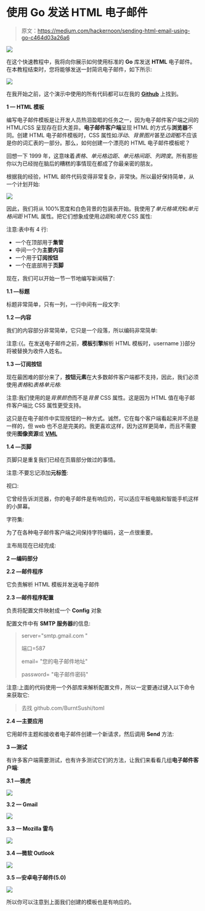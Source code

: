 # 使用 Go 发送 HTML 电子邮件

> 原文：<https://medium.com/hackernoon/sending-html-email-using-go-c464d03a26a6>

![](img/54d333413aa6f4f4320b364abda1ffda.png)

在这个快速教程中，我将向你展示如何使用标准的 **Go** 库发送 **HTML** 电子邮件。在本教程结束时，您将能够发送一封简讯电子邮件，如下所示:

![](img/36d0e4878fdebea6aed072fffdc90a09.png)

在我开始之前，这个演示中使用的所有代码都可以在我的 [**Github**](https://github.com/mlabouardy/go-html-email) 上找到。

**1 — HTML 模板**

编写电子邮件模板是让开发人员热泪盈眶的任务之一，因为电子邮件客户端之间的 HTML/CSS 呈现存在巨大差异。**电子邮件客户端**呈现 HTML 的方式与**浏览器**不同。创建 HTML 电子邮件模板时，CSS 属性如*浮动*、*背景图片*甚至*边距*都不应该是你的词汇表的一部分。那么，如何创建一个漂亮的 HTML 电子邮件模板呢？

回想一下 1999 年，这意味着*表格*、*单元格边距*、*单元格间距*、*列跨度*。所有那些你以为已经抛在脑后的糟糕的事情现在都成了你最亲密的朋友。

根据我的经验，HTML 邮件代码变得非常复杂，非常快。所以最好保持简单，从一个计划开始:

![](img/2ea3c455c15540794ad8b039579a8115.png)

因此，我们将从 100%宽度和白色背景的包装表开始。我使用了*单元格填充*和*单元格间距* HTML 属性。把它们想象成使用*边距*和*填充* CSS 属性:

注意:表中有 4 行:

*   一个在顶部用于**集管**
*   中间一个为**主要内容**
*   一个用于**订阅按钮**
*   一个在底部用于**页脚**

现在，我们可以开始一节一节地编写新闻稿了:

**1.1 —标题**

标题非常简单，只有一列，一行中间有一段文字:

**1.2 —内容**

我们的内容部分非常简单，它只是一个段落，所以编码非常简单:

注意:{{。在发送电子邮件之前，**模板引擎**解析 HTML 模板时，username }}部分将被替换为收件人姓名。

**1.3 —订阅按钮**

现在最困难的部分来了，**按钮元素**在大多数邮件客户端都不支持，因此，我们必须使用*表格*和*表格单元格*:

注意:我们使用的是*背景颜色*而不是*背景* CSS 属性。这是因为 HTML 值在电子邮件客户端比 CSS 属性更受支持。

这只是在电子邮件中实现按钮的一种方式。诚然，它在每个客户端看起来并不总是一样的，但 web 也不总是完美的。我更喜欢这样，因为这样更简单，而且不需要使用**图像资源**或 [**VML**](https://www.emailonacid.com/blog/article/email-development/emailology_vector_markup_language_and_backgrounds)

**1.4 —页脚**

页脚只是重复我们已经在页眉部分做过的事情。

注意:不要忘记添加**元标签**:

视口:

它曾经告诉浏览器，你的电子邮件是有响应的，可以适应平板电脑和智能手机这样的小屏幕。

字符集:

为了在各种电子邮件客户端之间保持字符编码，这一点很重要。

主布局现在已经完成:

**2 —编码部分**

**2.2 —邮件程序**

它负责解析 HTML 模板并发送电子邮件

**2.3 —邮件程序配置**

负责将配置文件映射成一个 **Config** 对象

配置文件中有 **SMTP 服务器**的信息:

> server="smtp.gmail.com "
> 
> 端口=587
> 
> email= "您的电子邮件地址"
> 
> password= "电子邮件密码"

注意:上面的代码使用一个外部库来解析配置文件，所以一定要通过键入以下命令来获取它:

> 去找 github.com/BurntSushi/toml

**2.4 —主要应用**

它用邮件主题和接收者电子邮件创建一个新请求，然后调用 **Send** 方法:

**3 —测试**

有许多客户端需要测试，也有许多测试它们的方法，让我们来看看几组**电子邮件客户端**:

**3.1 —雅虎**

![](img/9014d3eeeea716f63022efe214bc2548.png)

**3.2 — Gmail**

![](img/eb5f05c81b9f04d937627eb531ef3d99.png)

**3.3 — Mozilla 雷鸟**

![](img/5d842a7b38c01ef1c2211e4037fc2379.png)

**3.4 —微软 Outlook**

![](img/17902e34180d28249393a8c439ae1a9c.png)

**3.5 —安卓电子邮件(5.0)**

![](img/a6e4dc862158ed99d8a931688579cdcf.png)

所以你可以注意到上面我们创建的模板也是有响应的。
